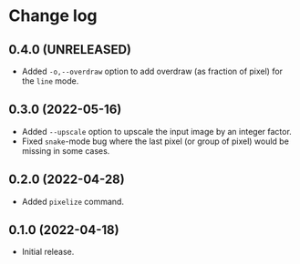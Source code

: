# Change log

## 0.4.0 (UNRELEASED)

* Added `-o,--overdraw` option to add overdraw (as fraction of pixel) for the `line` mode.

## 0.3.0 (2022-05-16)

* Added `--upscale` option to upscale the input image by an integer factor.
* Fixed `snake`-mode bug where the last pixel (or group of pixel) would be missing in some cases.

## 0.2.0 (2022-04-28)

* Added `pixelize` command.


## 0.1.0 (2022-04-18)

* Initial release.